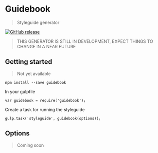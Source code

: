 # Guidebook
> Styleguide generator

[![GitHub release](https://img.shields.io/github/release/qubyte/rubidium.svg)](https://github.com/benoitdeziel/guidebook)

> THIS GENERATOR IS STILL IN DEVELOPMENT, EXPECT THINGS TO CHANGE IN A NEAR FUTURE

## Getting started

> Not yet available

`npm install --save guidebook`

In your gulpfile

```
var guidebook = require('guidebook');
```

Create a task for running the styleguide

```
gulp.task('styleguide', guidebook(options));
```

## Options

> Coming soon
